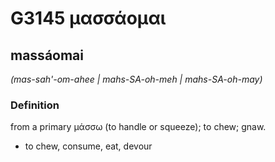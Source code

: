 # G3145 μασσάομαι

## massáomai

_(mas-sah'-om-ahee | mahs-SA-oh-meh | mahs-SA-oh-may)_

### Definition

from a primary μάσσω (to handle or squeeze); to chew; gnaw.

- to chew, consume, eat, devour

